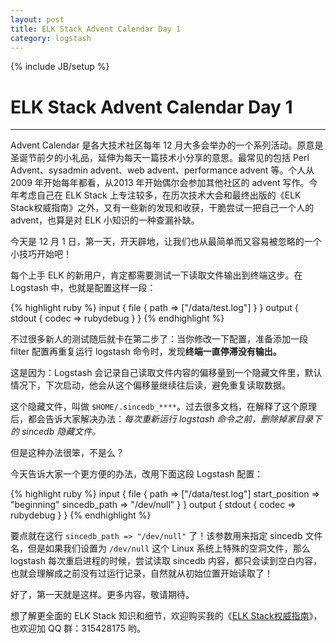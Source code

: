 ```yaml
---
layout: post
title: ELK Stack Advent Calendar Day 1
category: logstash
---
```

{% include JB/setup %}
# ELK Stack Advent Calendar Day 1
---

Advent Calendar 是各大技术社区每年 12 月大多会举办的一个系列活动。原意是圣诞节前夕的小礼品，延伸为每天一篇技术小分享的意思。最常见的包括 Perl Advent、sysadmin advent、web advent、performance advent 等。个人从 2009 年开始每年都看，从2013 年开始偶尔会参加其他社区的 advent 写作。今年考虑自己在 ELK Stack 上专注较多，在历次技术大会和最终出版的《ELK Stack权威指南》之外，又有一些新的发现和收获，干脆尝试一把自己一个人的 advent，也算是对 ELK 小知识的一种查漏补缺。

今天是 12 月 1 日，第一天，开天辟地，让我们也从最简单而又容易被忽略的一个小技巧开始吧！

每个上手 ELK 的新用户，肯定都需要测试一下读取文件输出到终端这步。在 Logstash 中，也就是配置这样一段：

{% highlight ruby %}
input {
    file {
        path => ["/data/test.log"]
    }
}
output {
    stdout {
        codec => rubydebug
    }
}
{% endhighlight %}

不过很多新人的测试随后就卡在第二步了：当你修改一下配置，准备添加一段 filter 配置再重复运行 logstash 命令时，发现**终端一直停滞没有输出。**

这是因为：Logstash 会记录自己读取文件内容的偏移量到一个隐藏文件里，默认情况下，下次启动，他会从这个偏移量继续往后读，避免重复读取数据。

这个隐藏文件，叫做 `$HOME/.sincedb_****`。过去很多文档，在解释了这个原理后，都会告诉大家解决办法：*每次重新运行 logstash 命令之前，删除掉家目录下的 sincedb 隐藏文件。*

但是这种办法很笨，不是么？

今天告诉大家一个更方便的办法，改用下面这段 Logstash 配置：

{% highlight ruby %}
input {
    file {
        path => ["/data/test.log"]
        start_position => "beginning"
        sincedb_path => "/dev/null"
    }
}
output {
    stdout {
        codec => rubydebug
    }
}
{% endhighlight %}

要点就在这行 `sincedb_path => "/dev/null"` 了！该参数用来指定 sincedb 文件名，但是如果我们设置为 `/dev/null` 这个 Linux 系统上特殊的空洞文件，那么 logstash 每次重启进程的时候，尝试读取 sincedb 内容，都只会读到空白内容，也就会理解成之前没有过运行记录，自然就从初始位置开始读取了！

好了，第一天就是这样。更多内容，敬请期待。

想了解更全面的 ELK Stack 知识和细节，欢迎购买我的《[ELK Stack权威指南](http://search.jd.com/Search?keyword=ELK%20stack)》，也欢迎加 QQ 群：315428175 哟。


